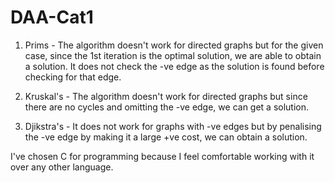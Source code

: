 # DAA-Cat1

1. Prims - The algorithm doesn't work for directed graphs but for the given case, since the 1st iteration is the optimal solution, we are able to obtain a solution. It does not check the -ve edge as the solution is found before checking for that edge.

2. Kruskal's - The algorithm doesn't work for directed graphs but since there are no cycles and omitting the -ve edge, we can get a solution.

3. Djikstra's - It does not work for graphs with -ve edges but by penalising the -ve edge by making it a large +ve cost, we can obtain a solution.

I've chosen C for programming because I feel comfortable working with it over any other language.
